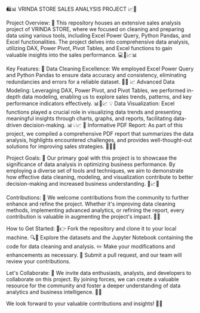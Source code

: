 
🛍️📊 VRINDA STORE SALES ANALYSIS PROJECT 📈💼

Project Overview:
🏢 This repository houses an extensive sales analysis project of VRINDA STORE, where we focused on cleaning and preparing data using various tools, including Excel Power Query, Python Pandas, and Excel functionalities. The project delves into comprehensive data analysis, utilizing DAX, Power Pivot, Pivot Tables, and Excel functions to gain valuable insights into the sales performance. 💻🧹📈📊

Key Features:
🧹 Data Cleaning Excellence: We employed Excel Power Query and Python Pandas to ensure data accuracy and consistency, eliminating redundancies and errors for a reliable dataset. 🔄🐼
📈 Advanced Data Modeling: Leveraging DAX, Power Pivot, and Pivot Tables, we performed in-depth data modeling, enabling us to explore sales trends, patterns, and key performance indicators effectively. 📊🔄📈
💡 Data Visualization: Excel functions played a crucial role in visualizing data trends and presenting meaningful insights through charts, graphs, and reports, facilitating data-driven decision-making. 📊💡📈
📄 Informative PDF Report: As part of this project, we compiled a comprehensive PDF report that summarizes the data analysis, highlights encountered challenges, and provides well-thought-out solutions for improving sales strategies. 📄💼💡

Project Goals:
🎯 Our primary goal with this project is to showcase the significance of data analysis in optimizing business performance. By employing a diverse set of tools and techniques, we aim to demonstrate how effective data cleaning, modeling, and visualization contribute to better decision-making and increased business understanding. 🚀📈💼

Contributions:
🤝 We welcome contributions from the community to further enhance and refine the project. Whether it's improving data cleaning methods, implementing advanced analytics, or refining the report, every contribution is valuable in augmenting the project's impact. 🌟🤝

How to Get Started:
🚀👉 Fork the repository and clone it to your local machine.
🔍📂 Explore the datasets and the Jupyter Notebook containing the code for data cleaning and analysis.
✏️ Make your modifications and enhancements as necessary.
📧 Submit a pull request, and our team will review your contributions.

Let's Collaborate:
🤝 We invite data enthusiasts, analysts, and developers to collaborate on this project. By joining forces, we can create a valuable resource for the community and foster a deeper understanding of data analytics and business intelligence. 🚀🌟

We look forward to your valuable contributions and insights! 🚀🌟
